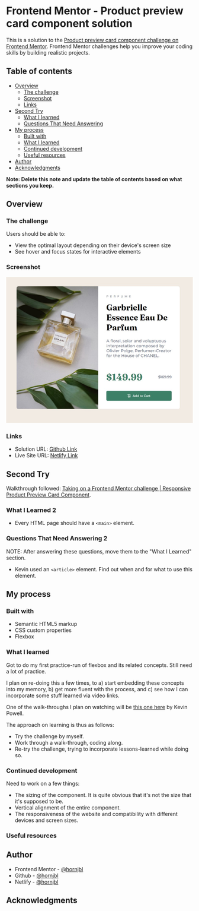 # Frontend Mentor - Product preview card component solution

This is a solution to the [Product preview card component challenge on Frontend Mentor](https://www.frontendmentor.io/challenges/product-preview-card-component-GO7UmttRfa). Frontend Mentor challenges help you improve your coding skills by building realistic projects.

## Table of contents

-   [Overview](#overview)
    -   [The challenge](#the-challenge)
    -   [Screenshot](#screenshot)
    -   [Links](#links)
-   [Second Try](#second-try)
    -   [What I learned](#what-i-learned-2)
    -   [Questions That Need Answering](#questions-that-need-answering-2)
-   [My process](#my-process)
    -   [Built with](#built-with)
    -   [What I learned](#what-i-learned)
    -   [Continued development](#continued-development)
    -   [Useful resources](#useful-resources)
-   [Author](#author)
-   [Acknowledgments](#acknowledgments)

**Note: Delete this note and update the table of contents based on what sections you keep.**

## Overview

### The challenge

Users should be able to:

-   View the optimal layout depending on their device's screen size
-   See hover and focus states for interactive elements

### Screenshot

![Screenshot](./design/screenshot.jpg)

### Links

-   Solution URL: [Github Link](https://github.com/hornjbl/product-preview-card-component-main)
-   Live Site URL: [Netlify Link](https://sweet-daffodil-334629.netlify.app/)

## Second Try

Walkthrough followed: [Taking on a Frontend Mentor challenge | Responsive Product Preview Card Component](https://www.youtube.com/watch?v=B2WL6KkqhLQ&).

### What I Learned 2

-   Every HTML page should have a `<main>` element.

### Questions That Need Answering 2

NOTE: After answering these questions, move them to the "What I Learned" section.

-   Kevin used an `<article>` element. Find out when and for what to use this element.

## My process

### Built with

-   Semantic HTML5 markup
-   CSS custom properties
-   Flexbox

### What I learned

Got to do my first practice-run of flexbox and its related concepts. Still need a lot of practice.

I plan on re-doing this a few times, to a) start embedding these concepts into my memory, b) get more fluent with the process, and c) see how I can incorporate some stuff learned via video links.

One of the walk-throughs I plan on watching will be [this one here](https://www.youtube.com/watch?v=B2WL6KkqhLQ) by Kevin Powell.

The approach on learning is thus as follows:

-   Try the challenge by myself.
-   Work through a walk-through, coding along.
-   Re-try the challenge, trying to incorporate lessons-learned while doing so.

<!--
Use this section to recap over some of your major learnings while working through this project. Writing these out and providing code samples of areas you want to highlight is a great way to reinforce your own knowledge.

To see how you can add code snippets, see below:

```html
<h1>Some HTML code I'm proud of</h1>
```

```css
.proud-of-this-css {
    color: papayawhip;
}
```

```js
const proudOfThisFunc = () => {
    console.log("🎉");
};
```

If you want more help with writing markdown, we'd recommend checking out [The Markdown Guide](https://www.markdownguide.org/) to learn more.-->

### Continued development

Need to work on a few things:

-   The sizing of the component. It is quite obvious that it's not the size that it's supposed to be.
-   Vertical alignment of the entire component.
-   The responsiveness of the website and compatibility with different devices and screen sizes.

<!--
Use this section to outline areas that you want to continue focusing on in future projects. These could be concepts you're still not completely comfortable with or techniques you found useful that you want to refine and perfect.-->

### Useful resources

<!-- -   [Example resource 1](https://www.example.com) - This helped me for XYZ reason. I really liked this pattern and will use it going forward.
-   [Example resource 2](https://www.example.com) - This is an amazing article which helped me finally understand XYZ. I'd recommend it to anyone still learning this concept.-->

## Author

-   Frontend Mentor - [@hornjbl](https://www.frontendmentor.io/profile/hornjbl)
-   Github - [@hornjbl](https://github.com/hornjbl)
-   Netlify - [@hornjbl](https://app.netlify.com/teams/hornjbl/overview)

## Acknowledgments

<!-- This is where you can give a hat tip to anyone who helped you out on this project. Perhaps you worked in a team or got some inspiration from someone else's solution. This is the perfect place to give them some credit. -->
